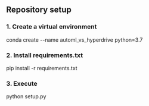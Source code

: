 ## Repository setup


### 1. Create a virtual environment

conda create --name automl_vs_hyperdrive python=3.7

### 2. Install requirements.txt

pip install -r requirements.txt

### 3. Execute 

python setup.py